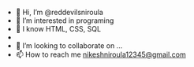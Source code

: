 - 👋 Hi, I’m @reddevilsniroula
- 👀 I’m interested in programing
- 🌱 I know HTML, CSS, SQL
-      
- 💞️ I’m looking to collaborate on ...
- 📫 How to reach me nikeshniroula12345@gmail.com

